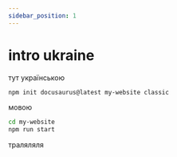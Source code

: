 ```yaml
---
sidebar_position: 1
---
```


# intro ukraine

тут українською

```bash
npm init docusaurus@latest my-website classic
```

мовою

```bash
cd my-website
npm run start
```

траляляля
